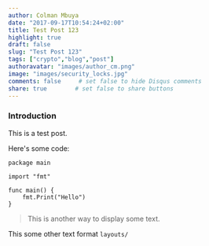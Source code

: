 ```yaml
---
author: Colman Mbuya
date: "2017-09-17T10:54:24+02:00"
title: Test Post 123
highlight: true
draft: false
slug: "Test Post 123"
tags: ["crypto","blog","post"]
authoravatar: "images/author_cm.png"
image: "images/security_locks.jpg"
comments: false     # set false to hide Disqus comments
share: true        # set false to share buttons
---
```



### **Introduction**

This is a test post.

Here's some code:

```
package main

import "fmt"

func main() {
    fmt.Print("Hello")
}
```

> This is another way to display some text.

This some other text format ```layouts/```
